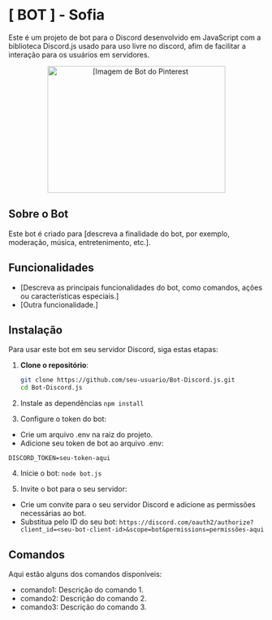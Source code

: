 # [ BOT ] - Sofia

Este é um projeto de bot para o Discord desenvolvido em JavaScript com a biblioteca Discord.js usado para uso livre no discord, afim de facilitar a interação para os usuários em servidores.

<p align="center">
  <img src="https://i.pinimg.com/564x/2f/7b/c6/2f7bc6c04a3ddaea5a6133881ffc600d.jpg" alt="[Imagem de Bot do Pinterest" height="250" width="350">
</p>


## Sobre o Bot

Este bot é criado para [descreva a finalidade do bot, por exemplo, moderação, música, entretenimento, etc.].

## Funcionalidades

- [Descreva as principais funcionalidades do bot, como comandos, ações ou características especiais.]
- [Outra funcionalidade.]

## Instalação

Para usar este bot em seu servidor Discord, siga estas etapas:

1. **Clone o repositório**:

   ```bash
   git clone https://github.com/seu-usuario/Bot-Discord.js.git
   cd Bot-Discord.js

2. Instale as dependências
`npm install`

3. Configure o token do bot:

- Crie um arquivo .env na raiz do projeto.
- Adicione seu token de bot ao arquivo .env:

`DISCORD_TOKEN=seu-token-aqui`

4. Inicie o bot:
`node bot.js`

5. Invite o bot para o seu servidor:
- Crie um convite para o seu servidor Discord e adicione as permissões necessárias ao bot.
- Substitua <seu-bot-client-id> pelo ID do seu bot:
`https://discord.com/oauth2/authorize?client_id=<seu-bot-client-id>&scope=bot&permissions=permissões-aqui`

## Comandos
Aqui estão alguns dos comandos disponíveis:

- comando1: Descrição do comando 1.
- comando2: Descrição do comando 2.
- comando3: Descrição do comando 3.
  
